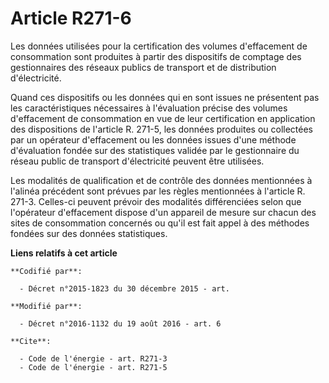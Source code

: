 # Article R271-6

Les données utilisées pour la certification des volumes d'effacement de consommation sont produites à partir des dispositifs
de comptage des gestionnaires des réseaux publics de transport et de distribution d'électricité. 

Quand ces dispositifs ou les données qui en sont issues ne présentent pas les caractéristiques nécessaires à l'évaluation
précise des volumes d'effacement de consommation en vue de leur certification en application des dispositions de l'article R.
271-5, les données produites ou collectées par un opérateur d'effacement ou les données issues d'une méthode d'évaluation
fondée sur des statistiques validée par le gestionnaire du réseau public de transport d'électricité peuvent être utilisées.

Les modalités de qualification et de contrôle des données mentionnées à l'alinéa précédent sont prévues par les règles
mentionnées à l'article R. 271-3. Celles-ci peuvent prévoir des modalités différenciées selon que l'opérateur d'effacement
dispose d'un appareil de mesure sur chacun des sites de consommation concernés ou qu'il est fait appel à des méthodes fondées
sur des données statistiques.

**Liens relatifs à cet article**

	**Codifié par**:

	  - Décret n°2015-1823 du 30 décembre 2015 - art.

	**Modifié par**:

	  - Décret n°2016-1132 du 19 août 2016 - art. 6

	**Cite**:

	  - Code de l'énergie - art. R271-3
	  - Code de l'énergie - art. R271-5

